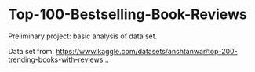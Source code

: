 # Top-100-Bestselling-Book-Reviews
Preliminary project: basic analysis of data set.

Data set from:
https://www.kaggle.com/datasets/anshtanwar/top-200-trending-books-with-reviews
..
